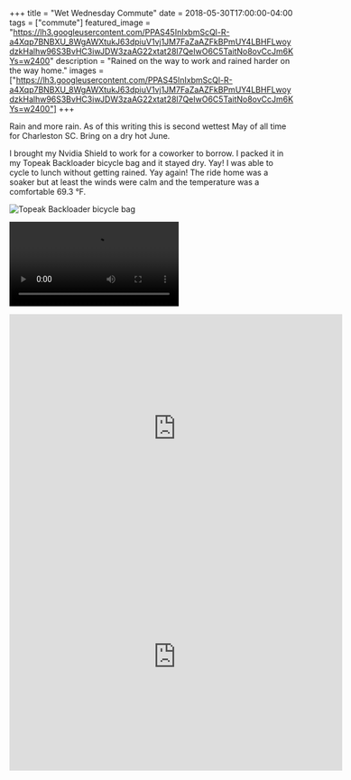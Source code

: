+++
title =  "Wet Wednesday Commute"
date = 2018-05-30T17:00:00-04:00
tags = ["commute"]
featured_image = "https://lh3.googleusercontent.com/PPAS45InIxbmScQl-R-a4Xqp7BNBXU_8WgAWXtukJ63dpiuV1vj1JM7FaZaAZFkBPmUY4LBHFLwoydzkHalhw96S3BvHC3iwJDW3zaAG22xtat28l7QeIwO6C5TaitNo8ovCcJm6KYs=w2400"
description = "Rained on the way to work and rained harder on the way home."
images = ["https://lh3.googleusercontent.com/PPAS45InIxbmScQl-R-a4Xqp7BNBXU_8WgAWXtukJ63dpiuV1vj1JM7FaZaAZFkBPmUY4LBHFLwoydzkHalhw96S3BvHC3iwJDW3zaAG22xtat28l7QeIwO6C5TaitNo8ovCcJm6KYs=w2400"]
+++

Rain and more rain. As of this writing this is second wettest May of all time for Charleston SC. Bring on a dry hot June.

I brought my Nvidia Shield to work for a coworker to borrow. I packed it in my Topeak Backloader bicycle bag and it stayed dry. Yay! I was able to cycle to lunch without getting rained. Yay again! The ride home was a soaker but at least the winds were calm and the temperature was a comfortable 69.3 °F.

![Topeak Backloader bicycle bag](https://lh3.googleusercontent.com/OrEunZ0fy2MwPJ3K8eJnIDi807yVZMMqNZnW_yDsyHJ2J-UmeS-3WsRJ7gknVxnpHvIuWNpy-in255HFHWMIo87iA1qLGAqlkHTHsA2qpflEUFtSIdZl1SouTg6hRe4Rh5w-nBufCjE=w2400)


<video controls autoplay><source src="https://i.imgur.com/t2C6BQp.mp4" type="video/mp4"></video>


<iframe height='405' width='590' frameborder='0' allowtransparency='true' scrolling='no' src='https://www.strava.com/activities/1605442661/embed/fe16a19c0cc5bae4c8fd95c2fce625d6663c93d9'></iframe>

<iframe height='405' width='590' frameborder='0' allowtransparency='true' scrolling='no' src='https://www.strava.com/activities/1606721388/embed/532405cc6a3a2a0069deba2dcfa0350b54515b07'></iframe>
